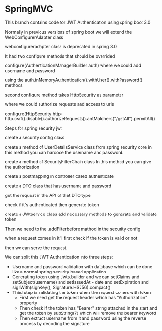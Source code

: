 # SpringMVC
This branch contains code for JWT Authentication using spring boot 3.0

Normally in previous versions of spring boot we will extend the WebConfigurerAdapter class

webconfigureradapter class is deprecated in spring 3.0

It had two configure methods that should be overrided

configure(AuthenticationManagerBuilder auth) where we could add username and password

using the auth.inMemoryAuthentication().withUser().withPassword() methods 


second configure method takes HttpSecurity as parameter

where we could authorize requests and access to urls

configure(HttpSecurity http)
http.csrf().disable().authorizeRequests().antMatchers("/getAll").permitAll()


Steps for spring security jwt

create a security config class 

create a method of UserDetailsService class from spring security core
 in this method you can harcode the username and password.
 
create a method of SecurityFilterChain class 
	In this method you can give the authorization 
	
create a postmapping in controller called authenticate

create a DTO class that has username and password 

get the request in the API of that DTO type

check if it's authenticated then generate token 

create a JWtservice class add necessary methods to generate and validate token

Then we need to the .addFilterbefore mathod in the security config 

when a request comes in it'll first check if the token is valid or not 

then we can serve the request.



We can split this JWT Authentication into three steps:
* Username and password validation with database which can be done like a normal spring security based application
* Generating token using Jwts.builder and we can setClaims and setSubject(username) and setIssuedAt - date and setExpiration and signWith(signKey(), Signature.HS256).compact()
* Third step is validating the token when the request comes with token 
  * First we need get the request header which has "Authorization" property
  * Then check if the token has "Bearer" string attached in the start and get the token by subString(7) which will remove the bearer keyword
  * Then extract username from it and password using the reverse process by decoding the signature




